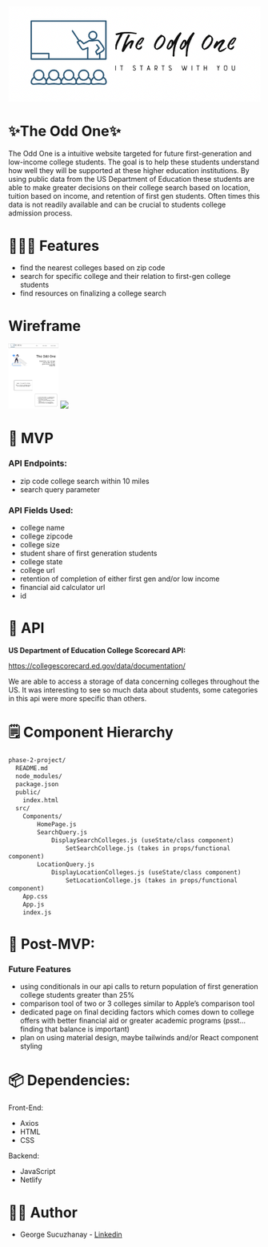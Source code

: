 ![](src/assets/logo.png)

# ✨The Odd One✨

The Odd One is a intuitive website targeted for future first-generation and low-income college students. The goal is to help these students understand how well they will be supported at these higher education institutions. By using public data from the US Department of Education these students are able to make greater decisions on their college search based on location, tuition based on income, and retention of first gen students. Often times this data is not readily available and can be crucial to students college admission process.


# 👩🏽‍🚀 Features
* find the nearest colleges based on zip code
* search for specific college and their relation to first-gen college students
* find resources on finalizing a college search

# Wireframe
<img src="src/assets/homepage.svg" width= 100px>
<img src="src/assets/displayList.svg" width= 100px>


# 🚀 MVP

### API Endpoints:
* zip code college search within 10 miles
* search query parameter
### API Fields Used:

* college name
* college zipcode
* college size
* student share of first generation students
* college state
* college url
* retention of completion of either first gen and/or low income
* financial aid calculator url
* id

# 🔨 API

**US Department of Education College Scorecard API:**

https://collegescorecard.ed.gov/data/documentation/

We are able to access a storage of data concerning colleges throughout the US. It was interesting to see so much data about students, some categories in this api were more specific than others.


# 🗒️ Component Hierarchy


```
phase-2-project/
  README.md
  node_modules/
  package.json
  public/
    index.html
  src/
    Components/
        HomePage.js
        SearchQuery.js
            DisplaySearchColleges.js (useState/class component)
                SetSearchCollege.js (takes in props/functional component)
        LocationQuery.js
            DisplayLocationColleges.js (useState/class component)
                SetLocationCollege.js (takes in props/functional component)
    App.css
    App.js
    index.js

```

# 🥳 Post-MVP:

### Future Features
- using conditionals in our api calls to return population of first generation college students greater than 25%
- comparison tool of two or 3 colleges similar to Apple’s comparison tool
- dedicated page on final deciding factors which comes down to college offers with better financial aid or greater academic programs (psst…finding that balance is important)
- plan on using material design, maybe tailwinds and/or React component styling

# 📦 Dependencies:

Front-End:

- Axios
- HTML
- CSS

Backend:

- JavaScript
- Netlify

# 👨‍💻 Author

- George Sucuzhanay - [Linkedin](https://www.linkedin.com/in/georgesucuzhanay/)